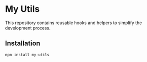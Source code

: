 # My Utils

This repository contains reusable hooks and helpers to simplify the development process.


## Installation

```sh
npm install my-utils
